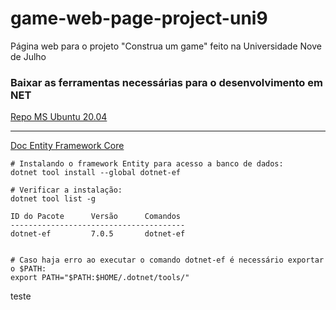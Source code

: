 # game-web-page-project-uni9
Página web para o projeto "Construa um game" feito na Universidade Nove de Julho

### Baixar as ferramentas necessárias para o desenvolvimento em NET
[Repo MS Ubuntu 20.04](https://learn.microsoft.com/en-us/dotnet/core/install/linux-ubuntu-2004)

---

[Doc Entity Framework Core](https://learn.microsoft.com/pt-br/ef/core/)
```
# Instalando o framework Entity para acesso a banco de dados:
dotnet tool install --global dotnet-ef

# Verificar a instalação:
dotnet tool list -g

ID do Pacote      Versão      Comandos 
---------------------------------------
dotnet-ef         7.0.5       dotnet-ef


# Caso haja erro ao executar o comando dotnet-ef é necessário exportar o $PATH:
export PATH="$PATH:$HOME/.dotnet/tools/"
```

teste
